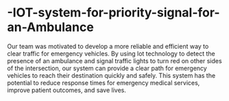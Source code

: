 # -IOT-system-for-priority-signal-for-an-Ambulance

Our team was motivated to develop a more reliable and efficient way to clear traffic for emergency vehicles. By using lot technology to detect the presence of an ambulance and signal traffic lights to turn red on other sides of the intersection, our system can provide a clear path for emergency vehicles to reach their destination quickly and safely. This system has the potential to reduce response times for emergency medical services, improve patient outcomes, and save lives.
